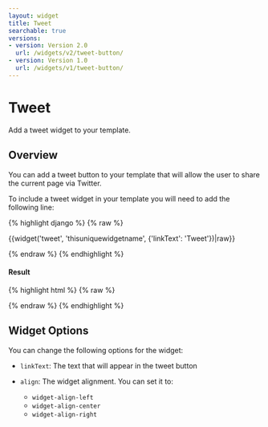 ```yaml
---
layout: widget
title: Tweet
searchable: true
versions:
- version: Version 2.0
  url: /widgets/v2/tweet-button/
- version: Version 1.0
  url: /widgets/v1/tweet-button/
---
```


# Tweet

Add a tweet widget to your template.

## Overview

You can add a tweet button to your template that will allow the user to share the current page via Twitter.

To include a tweet widget in your template you will need to add the following line:

{% highlight django %}
{% raw %}

  {{widget('tweet', 'thisuniquewidgetname', {'linkText': 'Tweet'})|raw}}

{% endraw %}
{% endhighlight %}


<h4>Result</h4>
{% highlight html %}
{% raw %}

  <!-- v2 widget HTML output -->

{% endraw %}
{% endhighlight %}

## Widget Options

You can change the following options for the widget:

* ```linkText```: The text that will appear in the tweet button

* ```align```: The widget alignment. You can set it to: 
  * ```widget-align-left```
  * ```widget-align-center```
  * ```widget-align-right```
